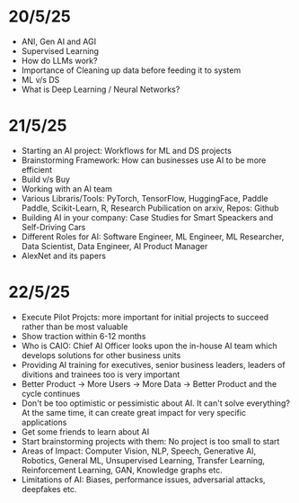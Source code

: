 # 20/5/25
- ANI, Gen AI and AGI
- Supervised Learning
- How do LLMs work?
- Importance of Cleaning up data before feeding it to system
- ML v/s DS
- What is Deep Learning / Neural Networks?

# 21/5/25
- Starting an AI project: Workflows for ML and DS projects
- Brainstorming Framework: How can businesses use AI to be more efficient
- Build v/s Buy
- Working with an AI team
- Various Libraris/Tools: PyTorch, TensorFlow, HuggingFace, Paddle Paddle, Scikit-Learn, R, Research Pubilication on arxiv, Repos: Github
- Building AI in your company: Case Studies for Smart Speackers and Self-Driving Cars
- Different Roles for AI: Software Engineer, ML Engineer, ML Researcher, Data Scientist, Data Engineer, AI Product Manager
- AlexNet and its papers

# 22/5/25
- Execute Pilot Projcts: more important for initial projects to succeed rather than be most valuable
- Show traction within 6-12 months
- Who is CAIO: Chief AI Officer looks upon the in-house AI team which develops solutions for other business units
- Providing AI training for executives, senior business leaders, leaders of divitions and trainees too is very important
- Better Product -> More Users -> More Data -> Better Product and the cycle continues
- Don't be too optimistic or pessimistic about AI. It can't solve everything? At the same time, it can create great impact for very specific applications
- Get some friends to learn about AI
- Start brainstorming projects with them: No project is too small to start
- Areas of Impact: Computer Vision, NLP, Speech, Generative AI, Robotics, General ML, Unsupervised Learning, Transfer Learning, Reinforcement Learning, GAN, Knowledge graphs etc.
- Limitations of AI: Biases, performance issues, adversarial attacks, deepfakes etc.
